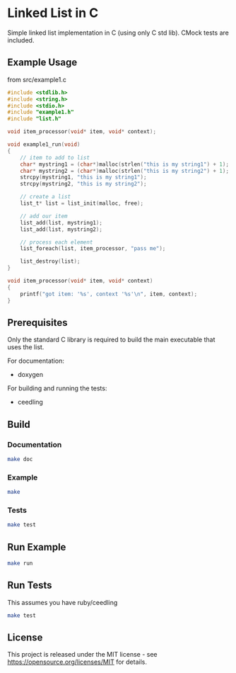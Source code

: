 # Linked List in C
Simple linked list implementation in C (using only C std lib). CMock tests are included.


## Example Usage
from src/example1.c
```c
#include <stdlib.h>
#include <string.h>
#include <stdio.h>
#include "example1.h"
#include "list.h"

void item_processor(void* item, void* context);

void example1_run(void)
{
    // item to add to list
    char* mystring1 = (char*)malloc(strlen("this is my string1") + 1);
    char* mystring2 = (char*)malloc(strlen("this is my string2") + 1);
    strcpy(mystring1, "this is my string1");
    strcpy(mystring2, "this is my string2");

    // create a list
    list_t* list = list_init(malloc, free);

    // add our item
    list_add(list, mystring1);
    list_add(list, mystring2);

    // process each element
    list_foreach(list, item_processor, "pass me");

    list_destroy(list);
}

void item_processor(void* item, void* context)
{
    printf("got item: '%s', context '%s'\n", item, context);
}
```

## Prerequisites
Only the standard C library is required to build the main executable that uses the list.

For documentation:
* doxygen

For building and running the tests:
* ceedling

## Build

### Documentation
```bash
make doc
```

### Example

```bash
make
```

### Tests

```bash
make test
```

## Run Example

```bash
make run
```

## Run Tests

This assumes you have ruby/ceedling
```bash
make test
```

## License
This project is released under the MIT license - see https://opensource.org/licenses/MIT for details.
